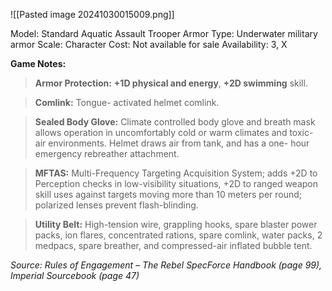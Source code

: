 ![[Pasted image 20241030015009.png]]

Model: Standard
Aquatic Assault
Trooper Armor
Type: Underwater
military armor
Scale: Character
Cost: Not available
for sale
Availability: 3, X

**Game Notes:**

> **Armor Protection:** **+1D physical and energy**, **+2D swimming** skill. 

> **Comlink:** Tongue- activated helmet comlink.

> **Sealed Body Glove:** Climate controlled body glove and breath mask allows operation in uncomfortably cold or warm climates and toxic- air environments. Helmet draws air from tank, and has a one- hour emergency rebreather attachment.

> **MFTAS:** Multi-Frequency Targeting Acquisition System; adds +2D to Perception checks in low-visibility situations, +2D to ranged weapon skill uses against targets moving more than 10 meters per round; polarized lenses prevent flash-blinding.

> **Utility Belt:** High-tension wire, grappling hooks, spare blaster power packs, ion flares, concentrated rations, spare comlink, water packs, 2 medpacs, spare breather, and compressed-air inflated bubble tent.

*Source: Rules of Engagement – The Rebel SpecForce Handbook (page 99), Imperial Sourcebook (page 47)*